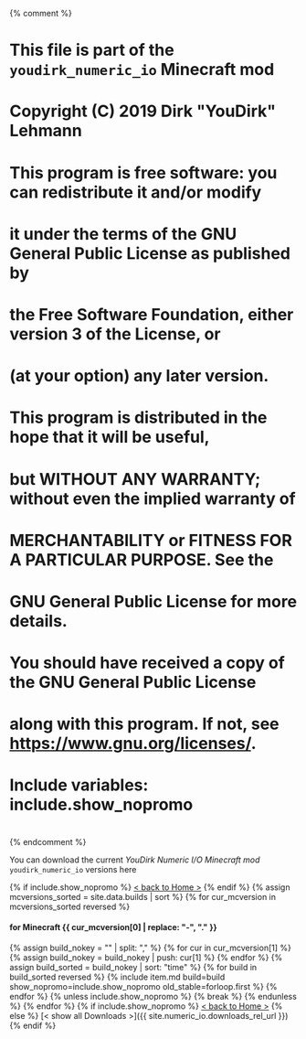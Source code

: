 {% comment %}
# This file is part of the `youdirk_numeric_io` Minecraft mod
# Copyright (C) 2019  Dirk "YouDirk" Lehmann
#
# This program is free software: you can redistribute it and/or modify
# it under the terms of the GNU General Public License as published by
# the Free Software Foundation, either version 3 of the License, or
# (at your option) any later version.
#
# This program is distributed in the hope that it will be useful,
# but WITHOUT ANY WARRANTY; without even the implied warranty of
# MERCHANTABILITY or FITNESS FOR A PARTICULAR PURPOSE.  See the
# GNU General Public License for more details.
#
# You should have received a copy of the GNU General Public License
# along with this program.  If not, see <https://www.gnu.org/licenses/>.

#
# Include variables: include.show_nopromo
#
{% endcomment %}


You can download the current *YouDirk Numeric I/O Minecraft mod*
`youdirk_numeric_io` versions here

{% if include.show_nopromo %}
<span class="more">[< back to Home >](.)</span>
{% endif %}
{% assign mcversions_sorted = site.data.builds | sort %}
{% for cur_mcversion in mcversions_sorted reversed %}
#### for Minecraft {{ cur_mcversion[0] | replace: "-", "." }}
{%   assign build_nokey = "" | split: "," %}
{%   for cur in cur_mcversion[1] %}
{%     assign build_nokey = build_nokey | push: cur[1] %}
{%   endfor %}
{%   assign build_sorted = build_nokey | sort: "time" %}
{%   for build in build_sorted reversed %}
{%     include item.md build=build show_nopromo=include.show_nopromo
                       old_stable=forloop.first %}
{%   endfor %}
{%   unless include.show_nopromo %}
{%     break %}
{%   endunless %}
{% endfor %}
{% if include.show_nopromo %}
<span class="more">[< back to Home >](.)</span>
{% else %}
<span class="more">
[< show all Downloads >]({{ site.numeric_io.downloads_rel_url }})</span>
{% endif %}